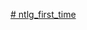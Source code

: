 [# ntlg_first_time](https://docs.google.com/document/d/1bwKu6IxupOX01b6qvv-RYYPE_dEL0KSB7aNWHvAlwwQ/edit?usp=sharing)
